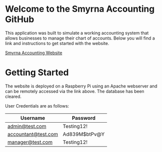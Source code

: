 # Welcome to the Smyrna Accounting GitHub
This application was built to simulate a working accounting system that allows businesses to manage their chart of 
accounts. Below you will find a link and instructions to get started with the website. 

[Smyrna Accounting Website](http://smyrnaaccounting.xyz)

# Getting Started
The website is deployed on a Raspberry Pi using an Apache webserver and can be remotely accessed via the link above. The
database has been cleared.

User Credentials are as follows:

| Username | Password |
| ----------- | ----------- |
| admin@test.com | Testing12! |
| accountant@test.com | Ad839M$btPv@Y | 
| manager@test.com | Testing12! | 